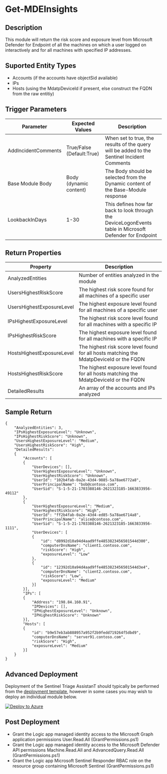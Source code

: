 ﻿# Get-MDEInsights

## Description
This module will return the risk score and exposure level from Microsoft Defender for Endpoint of all the machines on which a user logged on interactively and for all machines with specified IP addresses.

## Suported Entity Types
* Accounts (if the accounts have objectSid available)
* IPs
* Hosts (using the MdatpDeviceId if present, else construct the FQDN from the raw entitiy)

## Trigger Parameters

|Parameter|Expected Values|Description|
|---|---|---|
|AddIncidentComments|True/False (Default:True)|When set to true, the results of the query will be added to the Sentinel Incident Comments|
|Base Module Body|Body (dynamic content)|The Body should be selected from the Dynamic content of the Base-Module response|
|LookbackInDays|1-30|This defines how far back to look through the DeviceLogonEvents table in Microsoft Defender for Endpoint|

## Return Properties

|Property|Description|
|---|---|
|AnalyzedEntities|Number of entities analyzed in the module|
|UsersHighestRiskScore|The highest risk score found for all machines of a specific user|
|UsersHighestExposureLevel|The highest exposure level found for all machines of a specific user|
|IPsHighestExposureLevel|The highest risk score level found for all machines with a specific IP|
|IPsHighestRiskScore|The highest exposure level found for all machines with a specific IP|
|HostsHighestExposureLevel|The highest risk score level found for all hosts matching the MdatpDeviceId or the FQDN|
|HostsHighestRiskScore|The highest exposure level found for all hosts matching the MdatpDeviceId or the FQDN|
|DetailedResults|An array of the accounts and IPs analyzed|

## Sample Return

```
{
    "AnalyzedEntities": 3,
    "IPsHighestExposureLevel": "Unknown",
    "IPsHighestRiskScore": "Unknown",
    "UsersHighestExposureLevel": "Medium",
    "UsersHighestRiskScore": "High",
    "DetailedResults":
    {
        "Accounts": [
        {
            "UserDevices": [],
            "UserHighestExposureLevel": "Unknown",
            "UserHighestRiskScore": "Unknown",
            "UserId": "102b4fab-0a2e-43d4-9885-5a78ae6772a8",
            "UserPrincipalName": "bob@contoso.com",
            "UserSid": "S-1-5-21-1703388146-2621323185-1663833956-49112"
        },
        {
            "UserHighestExposureLevel": "Medium",
            "UserHighestRiskScore": "High",
            "UserId": "ff2b4fab-0a2e-43d4-ed85-5a78ae6714a8",
            "UserPrincipalName": "alice@contoso.com",
            "UserSid": "S-1-5-21-1703388146-2621323185-1663833956-1111",
            "UserDevices": [
            {
                "id": "d8992d10a94d4aad9ffe4853823456501544d300",
                "computerDnsName": "client1.contoso.com",
                "riskScore": "High",
                "exposureLevel": "Low"
            },
            {
                "id": "12392d10a94d4aad9ffe4853823456501544d3e4",
                "computerDnsName": "client2.contoso.com",
                "riskScore": "Low",
                "exposureLevel": "Medium"
            }]
        }],
        "IPs": [
        {
            "Address": "198.84.160.91",
            "IPDevices": [],
            "IPHighestExposureLevel": "Unknown",
            "IPHighestRiskScore": "Unknown"
        }],
        "Hosts": [
        {
            "id": "b9e57eb3ab888957a952f2b9fedd719264f5dbd9",
            "computerDnsName": "server91.contoso.com",
            "riskScore": "High",
            "exposureLevel": "Medium"
        }]
    }
}
```


## Advanced Deployment

Deployment of the Sentinel Triage AssistanT should typically be performed from the [deployment template](/Deploy/readme.md), however in some cases you may wish to deploy an individual module below.

[![Deploy to Azure](https://aka.ms/deploytoazurebutton)](https://portal.azure.com/#create/Microsoft.Template/uri/https%3A%2F%2Fraw.githubusercontent.com%2Fbriandelmsft%2FSentinelAutomationModules%2Fmain%2FModules%2FMDEModule%2Fazuredeploy.json)

## Post Deployment

* Grant the Logic app managed identity access to the Microsoft Graph application permissions User.Read.All (GrantPermissions.ps1)
* Grant the Logic app managed identity access to the Microsoft Defender API permissions Machine.Read.All and AdvancedQuery.Read.All (GrantPermissions.ps1)
* Grant the Logic app Microsoft Sentinel Responder RBAC role on the resource group containing Microsoft Sentinel (GrantPermissions.ps1)
